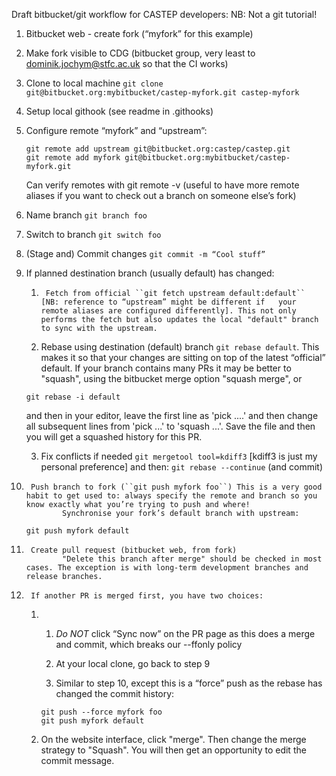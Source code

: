 Draft bitbucket/git workflow for CASTEP developers: NB: Not a git tutorial!

1.  Bitbucket web - create fork (“myfork” for this example)

2.  Make fork visible to CDG (bitbucket group, very least to dominik.jochym@stfc.ac.uk so that the CI works)

3.  Clone to local machine ``git clone git@bitbucket.org:mybitbucket/castep-myfork.git castep-myfork``

4.  Setup local githook (see readme in .githooks)

5.  Configure remote “myfork” and “upstream”:

    ```
    git remote add upstream git@bitbucket.org:castep/castep.git
    git remote add myfork git@bitbucket.org:mybitbucket/castep-myfork.git
    ```
    Can verify remotes with git remote -v (useful to have more remote aliases if you want to check out a branch on someone else’s fork)

6.  Name branch ``git branch foo``

7.  Switch to branch ``git switch foo``

8.  (Stage and) Commit changes ``git commit -m “Cool stuff”``

9.  If planned destination branch (usually default) has changed:

    1.      Fetch from official ``git fetch upstream default:default`` [NB: reference to “upstream” might be different if   your remote aliases are configured differently]. This not only performs the fetch but also updates the local "default" branch to sync with the upstream.

    2. Rebase using destination (default) branch ``git rebase default``. This makes it so that your changes are sitting on top of the latest “official” default. If your branch contains many PRs it may be better to "squash", using the bitbucket merge option "squash merge", or
    ```
    git rebase -i default
    ```
    and then in your editor, leave the first line as 'pick ....' and then change all subsequent lines from 'pick ...' to 'squash ...'. Save the file and then you will get a squashed history for this PR.

    3. Fix conflicts if needed ``git mergetool tool=kdiff3`` [kdiff3 is just my personal preference] and then:
                        ``git rebase --continue`` (and commit)

10.      Push branch to fork (``git push myfork foo``) This is a very good habit to get used to: always specify the remote and branch so you know exactly what you’re trying to push and where!
                Synchronise your fork’s default branch with upstream:
       ```
      git push myfork default
       ```

11.      Create pull request (bitbucket web, from fork)
                "Delete this branch after merge" should be checked in most cases. The exception is with long-term development branches and release branches.

12.      If another PR is merged first, you have two choices:


    1. &nbsp;

          1. *Do NOT* click “Sync now” on the PR page as this does a merge and commit, which breaks our --ffonly policy

          2. At your local clone, go back to step 9

          3. Similar to step 10, except this is a “force” push as the rebase has changed the commit history:
          ```
          git push --force myfork foo
          git push myfork default
          ```

    2. On the website interface, click "merge". Then change the merge strategy to "Squash". You will then get an opportunity to edit the commit message.
